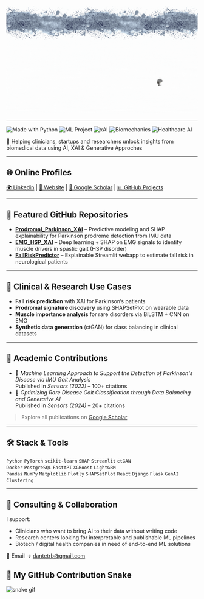 <p align="center">
  <img src="https://github.com/DanteTrb/DanteTrb/blob/main/newbanner.gif" width="900" alt="Typing GIF"/>
</p>

---

![Made with Python](https://img.shields.io/badge/Made%20with-Python-blue?logo=python)
![ML Project](https://img.shields.io/badge/Focus-Machine%20Learning-yellowgreen)
![xAI](https://img.shields.io/badge/Explainability-xAI-critical)
![Biomechanics](https://img.shields.io/badge/Domain-Biomechanics-blueviolet)
![Healthcare AI](https://img.shields.io/badge/Application-Healthcare%20AI-orange)

🎯 Helping clinicians, startups and researchers unlock insights from biomedical data using AI, XAI & Generative Approches 

---

## 🌐 Online Profiles

[🌍 Linkedin](https://www.linkedin.com/in/dante-trabassi-663b3718b/) | [🎯 Website](https://dantetrb.github.io/ai-consulting/) | [📖 Google Scholar](https://scholar.google.com/citations?user=ruagPIsAAAAJ&hl=it) | [📊 GitHub Projects](https://github.com/DanteTrb?tab=repositories)

---

## 🚀 Featured GitHub Repositories

- [**Prodromal_Parkinson_XAI**](https://github.com/DanteTrb/Prodromal_Parkinson) – Predictive modeling and SHAP explainability for Parkinson prodrome detection from IMU data  
- [**EMG_HSP_XAI**](https://github.com/DanteTrb/EMG_HSP_analysis) – Deep learning + SHAP on EMG signals to identify muscle drivers in spastic gait (HSP disorder)  
- [**FallRiskPredictor**](https://github.com/DanteTrb/fall-risk-predictor) – Explainable Streamlit webapp to estimate fall risk in neurological patients  

---

## 🧪 Clinical & Research Use Cases

- **Fall risk prediction** with XAI for Parkinson’s patients  
- **Prodromal signature discovery** using SHAPSetPlot on wearable data  
- **Muscle importance analysis** for rare disorders via BiLSTM + CNN on EMG  
- **Synthetic data generation** (ctGAN) for class balancing in clinical datasets  

---

## 📘 Academic Contributions

- 📰 *Machine Learning Approach to Support the Detection of Parkinson's Disease via IMU Gait Analysis*  
  Published in *Sensors (2022)* – 100+ citations  
- 📰 *Optimizing Rare Disease Gait Classification through Data Balancing and Generative AI*  
  Published in *Sensors (2024)* – 20+ citations  

> Explore all publications on [Google Scholar](https://scholar.google.com/citations?user=ruagPIsAAAAJ&hl=it)

---

## 🛠 Stack & Tools

`Python` `PyTorch` `scikit-learn` `SHAP` `Streamlit` `ctGAN`  
`Docker` `PostgreSQL` `FastAPI` `XGBoost` `LightGBM`  
`Pandas` `NumPy` `Matplotlib` `Plotly` `SHAPSetPlot`
`React` `Django` `Flask` `GenAI` `Clustering`

---

## 💼 Consulting & Collaboration

I support:
- Clinicians who want to bring AI to their data without writing code  
- Research centers looking for interpretable and publishable ML pipelines  
- Biotech / digital health companies in need of end-to-end ML solutions

📩 Email → dantetrb@gmail.com


## 🐍 My GitHub Contribution Snake

![snake gif](https://raw.githubusercontent.com/DanteTrb/DanteTrb/github-contribution-grid-snake.svg)

